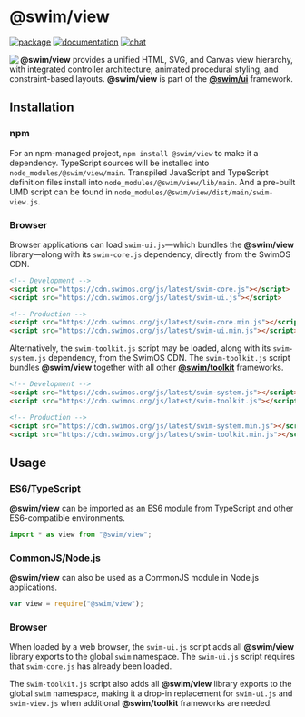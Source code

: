 # @swim/view

[![package](https://img.shields.io/npm/v/@swim/view.svg)](https://www.npmjs.com/package/@swim/view)
[![documentation](https://img.shields.io/badge/doc-TypeDoc-blue.svg)](https://docs.swimos.org/js/latest/modules/_swim_view.html)
[![chat](https://img.shields.io/badge/chat-Gitter-green.svg)](https://gitter.im/swimos/community)

<a href="https://www.swimos.org"><img src="https://docs.swimos.org/readme/marlin-blue.svg" align="left"></a>

**@swim/view** provides a unified HTML, SVG, and Canvas view hierarchy, with
integrated controller architecture, animated procedural styling, and
constraint-based layouts.  **@swim/view** is part of the
[**@swim/ui**](https://github.com/swimos/swim/tree/master/swim-toolkit-js/swim-ui-js/@swim/ui)
framework.

## Installation

### npm

For an npm-managed project, `npm install @swim/view` to make it a dependency.
TypeScript sources will be installed into `node_modules/@swim/view/main`.
Transpiled JavaScript and TypeScript definition files install into
`node_modules/@swim/view/lib/main`.  And a pre-built UMD script can
be found in `node_modules/@swim/view/dist/main/swim-view.js`.

### Browser

Browser applications can load `swim-ui.js`—which bundles the **@swim/view**
library—along with its `swim-core.js` dependency, directly from the SwimOS CDN.

```html
<!-- Development -->
<script src="https://cdn.swimos.org/js/latest/swim-core.js"></script>
<script src="https://cdn.swimos.org/js/latest/swim-ui.js"></script>

<!-- Production -->
<script src="https://cdn.swimos.org/js/latest/swim-core.min.js"></script>
<script src="https://cdn.swimos.org/js/latest/swim-ui.min.js"></script>
```

Alternatively, the `swim-toolkit.js` script may be loaded, along with its
`swim-system.js` dependency, from the SwimOS CDN.  The `swim-toolkit.js`
script bundles **@swim/view** together with all other
[**@swim/toolkit**](https://github.com/swimos/swim/tree/master/swim-toolkit-js/@swim/toolkit)
frameworks.

```html
<!-- Development -->
<script src="https://cdn.swimos.org/js/latest/swim-system.js"></script>
<script src="https://cdn.swimos.org/js/latest/swim-toolkit.js"></script>

<!-- Production -->
<script src="https://cdn.swimos.org/js/latest/swim-system.min.js"></script>
<script src="https://cdn.swimos.org/js/latest/swim-toolkit.min.js"></script>
```

## Usage

### ES6/TypeScript

**@swim/view** can be imported as an ES6 module from TypeScript and other
ES6-compatible environments.

```typescript
import * as view from "@swim/view";
```

### CommonJS/Node.js

**@swim/view** can also be used as a CommonJS module in Node.js applications.

```javascript
var view = require("@swim/view");
```

### Browser

When loaded by a web browser, the `swim-ui.js` script adds all
**@swim/view** library exports to the global `swim` namespace.  The
`swim-ui.js` script requires that `swim-core.js` has already been loaded.

The `swim-toolkit.js` script also adds all **@swim/view** library
exports to the global `swim` namespace, making it a drop-in replacement for
`swim-ui.js` and `swim-view.js` when additional **@swim/toolkit** frameworks
are needed.
